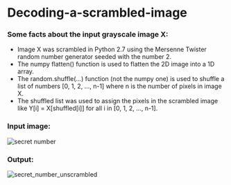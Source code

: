 # Decoding-a-scrambled-image

### Some facts about the input grayscale image X:
* Image X was scrambled in Python 2.7 using the Mersenne Twister random number generator seeded with the number 2.
* The numpy flatten() function is used to flatten the 2D image into a 1D array.
* The random.shuffle(...) function (not the numpy one) is used to shuffle a list of numbers [0, 1, 2, …, n-1] where n is the number of pixels in image X.
* The shuffled list was used to assign the pixels in the scrambled image like Y[i] = X[shuffled[i]] for all i in [0, 1, 2, …, n-1].

### Input image:
![secret number](https://user-images.githubusercontent.com/5114945/29138501-e6d37fbc-7d11-11e7-8ff1-62a85acf439d.jpg)

### Output:

![secret_number_unscrambled](https://user-images.githubusercontent.com/5114945/29138429-a450e5c6-7d11-11e7-9585-a83936d48416.jpg)
